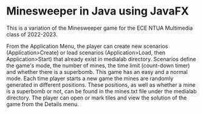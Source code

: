 # Minesweeper in Java using JavaFX

This is a variation of the Minesweeper game for the ECE NTUA Multimedia class of 2022-2023. 

From the Application Menu, the player can create new scenarios (Application>Create) or load scenarios (Application>Load, then Application>Start) that already exist in medialab directory. Scenarios define the game's mode, the number of mines, the time limit (count-down timer) and whether there is a superbomb. This game has an easy and a normal mode. Each time player starts a new game the mines are randomly generated in different positions. These positions, as well as whether a mine is a superbomb or not, can be found in the mines.txt file under the medialab directory. The player can open or mark tiles and view the solution of the game from the Details menu.
